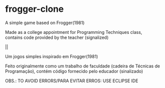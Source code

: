# frogger-clone
A simple game based on Frogger(1981)

Made as a college appointment for Programming Techniques class, contains code provided by the teacher (signalized)

||

Um jogos simples inspirado em Frogger(1981) <br>

Feito originalmente como um trabalho de faculdade (cadeira de Técnicas de Programação), contém código fornecido pelo educador (sinalizado)

OBS.: TO AVOID ERRORS/PARA EVITAR ERROS: USE ECLIPSE IDE
